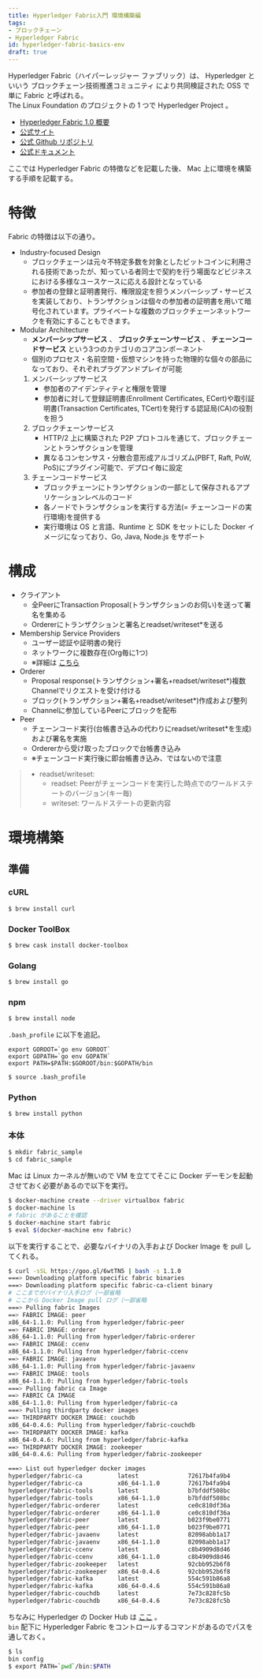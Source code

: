 ```yaml
---
title: Hyperledger Fabric入門 環境構築編
tags:
- ブロックチェーン
- Hyperledger Fabric
id: hyperledger-fabric-basics-env
draft: true
---
```


Hyperledger Fabric（ハイパーレッジャー ファブリック）は、 Hyperledger といいう ブロックチェーン技術推進コミュニティ により共同検証された OSS で単に Fabric と呼ばれる。  
The Linux Foundation のプロジェクトの 1 つで Hyperledger Project 。

- [Hyperledger Fabric 1.0 概要](https://www.slideshare.net/Hyperledger_Tokyo/hyperledger-fabric-10)
- [公式サイト](https://www.hyperledger.org/)
- [公式 Github リポジトリ](https://github.com/hyperledger/fabric)
- [公式ドキュメント](http://hyperledger-fabric.readthedocs.io/en/latest/index.html)

ここでは Hyperledger Fabric の特徴などを記載した後、 Mac 上に環境を構築する手順を記載する。

<!-- more -->

# 特徴

Fabric の特徴は以下の通り。

- Industry-focused Design
    - ブロックチェーンは元々不特定多数を対象としたビットコインに利用される技術であったが、知っている者同士で契約を行う場面などビジネスにおける多様なユースケースに応える設計となっている
    - 参加者の登録と証明書発行、権限設定を担うメンバーシップ・サービスを実装しており、トランザクションは個々の参加者の証明書を用いて暗号化されています。プライベートな複数のブロックチェーンネットワークを有効にすることもできます。
- Modular Architecture
    - **メンバーシップサービス** 、 **ブロックチェーンサービス** 、 **チェーンコードサービス** という3つのカテゴリのコアコンポーネント
    - 個別のプロセス・名前空間・仮想マシンを持った物理的な個々の部品になっており、それぞれプラグアンドプレイが可能
    1. メンバーシップサービス
        - 参加者のアイデンティティと権限を管理
        - 参加者に対して登録証明書(Enrollment Certificates, ECert)や取引証明書(Transaction Certificates, TCert)を発行する認証局(CA)の役割を担う
    2. ブロックチェーンサービス
        - HTTP/2 上に構築された P2P プロトコルを通じて、ブロックチェーンとトランザクションを管理
        - 異なるコンセンサス・分散合意形成アルゴリズム(PBFT, Raft, PoW, PoS)にプラグイン可能で、デプロイ毎に設定
    3. チェーンコードサービス
        - ブロックチェーンにトランザクションの一部として保存されるアプリケーションレベルのコード
        - 各ノードでトランザクションを実行する方法(= チェーンコードの実行環境)を提供する
        - 実行環境は OS と言語、Runtime と SDK をセットにした Docker イメージになっており、Go, Java, Node.js をサポート

# 構成

- クライアント
    - 全PeerにTransaction Proposal(トランザクションのお伺い)を送って署名を集める
    - Ordererにトランザクションと署名とreadset/writeset*を送る
- Membership Service Providers
    - ユーザー認証や証明書の発行
    - ネットワークに複数存在(Org毎に1つ)
    - ※詳細は [こちら](http://hyperledger-fabric.readthedocs.io/en/latest/msp.html)
- Orderer
    - Proposal response(トランザクション+署名+readset/writeset*)複数Channelでリクエストを受け付ける
    - ブロック(トランザクション+署名+readset/writeset*)作成および整列
    - Channelに参加しているPeerにブロックを配布
- Peer
    - チェーンコード実行(台帳書き込みの代わりにreadset/writeset*を生成)および署名を実施
    - Ordererから受け取ったブロックで台帳書き込み
    - ※チェーンコード実行後に即台帳書き込み、ではないので注意

> - readset/writeset:
>     - readset: Peerがチェーンコードを実行した時点でのワールドステートのバージョン(キー毎)
>     - writeset: ワールドステートの更新内容

# 環境構築

## 準備

### cURL

```bash
$ brew install curl
```

### Docker ToolBox

```bash
$ brew cask install docker-toolbox
```

### Golang

```bash
$ brew install go
```

### npm

```bash
$ brew install node
```

`.bash_profile` に以下を追記。

```
export GOROOT=`go env GOROOT`
export GOPATH=`go env GOPATH`
export PATH=$PATH:$GOROOT/bin:$GOPATH/bin
```

```bash
$ source .bash_profile
```

### Python

```bash
$ brew install python
```

### 本体

```bash
$ mkdir fabric_sample
$ cd fabric_sample
```

Mac は Linux カーネルが無いので VM を立ててそこに Docker デーモンを起動させておく必要があるので以下を実行。

```bash
$ docker-machine create --driver virtualbox fabric
$ docker-machine ls
# fabric があることを確認
$ docker-machine start fabric
$ eval $(docker-machine env fabric)
```

以下を実行することで、必要なバイナリの入手および Docker Image を pull してくれる。

```bash
$ curl -sSL https://goo.gl/6wtTN5 | bash -s 1.1.0
===> Downloading platform specific fabric binaries
===> Downloading platform specific fabric-ca-client binary
# ここまでがバイナリ入手ログ（一部省略
# ここから Docker Image pull ログ（一部省略
===> Pulling fabric Images
==> FABRIC IMAGE: peer
x86_64-1.1.0: Pulling from hyperledger/fabric-peer
==> FABRIC IMAGE: orderer
x86_64-1.1.0: Pulling from hyperledger/fabric-orderer
==> FABRIC IMAGE: ccenv
x86_64-1.1.0: Pulling from hyperledger/fabric-ccenv
==> FABRIC IMAGE: javaenv
x86_64-1.1.0: Pulling from hyperledger/fabric-javaenv
==> FABRIC IMAGE: tools
x86_64-1.1.0: Pulling from hyperledger/fabric-tools
===> Pulling fabric ca Image
==> FABRIC CA IMAGE
x86_64-1.1.0: Pulling from hyperledger/fabric-ca
===> Pulling thirdparty docker images
==> THIRDPARTY DOCKER IMAGE: couchdb
x86_64-0.4.6: Pulling from hyperledger/fabric-couchdb
==> THIRDPARTY DOCKER IMAGE: kafka
x86_64-0.4.6: Pulling from hyperledger/fabric-kafka
==> THIRDPARTY DOCKER IMAGE: zookeeper
x86_64-0.4.6: Pulling from hyperledger/fabric-zookeeper

===> List out hyperledger docker images
hyperledger/fabric-ca          latest              72617b4fa9b4        2 days ago          299MB
hyperledger/fabric-ca          x86_64-1.1.0        72617b4fa9b4        2 days ago          299MB
hyperledger/fabric-tools       latest              b7bfddf508bc        2 days ago          1.46GB
hyperledger/fabric-tools       x86_64-1.1.0        b7bfddf508bc        2 days ago          1.46GB
hyperledger/fabric-orderer     latest              ce0c810df36a        2 days ago          180MB
hyperledger/fabric-orderer     x86_64-1.1.0        ce0c810df36a        2 days ago          180MB
hyperledger/fabric-peer        latest              b023f9be0771        2 days ago          187MB
hyperledger/fabric-peer        x86_64-1.1.0        b023f9be0771        2 days ago          187MB
hyperledger/fabric-javaenv     latest              82098abb1a17        2 days ago          1.52GB
hyperledger/fabric-javaenv     x86_64-1.1.0        82098abb1a17        2 days ago          1.52GB
hyperledger/fabric-ccenv       latest              c8b4909d8d46        2 days ago          1.39GB
hyperledger/fabric-ccenv       x86_64-1.1.0        c8b4909d8d46        2 days ago          1.39GB
hyperledger/fabric-zookeeper   latest              92cbb952b6f8        4 weeks ago         1.39GB
hyperledger/fabric-zookeeper   x86_64-0.4.6        92cbb952b6f8        4 weeks ago         1.39GB
hyperledger/fabric-kafka       latest              554c591b86a8        4 weeks ago         1.4GB
hyperledger/fabric-kafka       x86_64-0.4.6        554c591b86a8        4 weeks ago         1.4GB
hyperledger/fabric-couchdb     latest              7e73c828fc5b        4 weeks ago         1.56GB
hyperledger/fabric-couchdb     x86_64-0.4.6        7e73c828fc5b        4 weeks ago         1.56GB
```

ちなみに Hyperledger の Docker Hub は [ここ](https://hub.docker.com/u/hyperledger/) 。  
`bin` 配下に Hyperledger Fabric をコントロールするコマンドがあるのでパスを通しておく。

```bash
$ ls
bin	config
$ export PATH=`pwd`/bin:$PATH
```